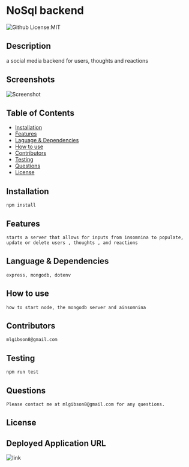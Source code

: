 # NoSql backend
 ![Github License:MIT](https://img.shields.io/badge/License-MIT-yellow.svg)
## Description
  a social media backend for users, thoughts and reactions
## Screenshots
![Screenshot]( https://github.com/mlgibson8/18_Nosql)
## Table of Contents
* [Installation](#installation)
* [Features](#features)
* [Laguage & Dependencies](#language)
* [How to use](#howtouse)
* [Contributors](#contributors)
* [Testing](#testing)
* [Questions](#questions)
* [License](#license)
## Installation
    npm install
## Features
    starts a server that allows for inputs from insomnina to populate, update or delete users , thoughts , and reactions
## Language & Dependencies
    express, mongodb, dotenv
## How to use
    how to start node, the mongodb server and ainsomnina 
## Contributors
    mlgibson8@gmail.com
## Testing
    npm run test
## Questions
    Please contact me at mlgibson8@gmail.com for any questions.
## License
    
## Deployed Application URL
![link](https://github.com/mlgibson8/18_Nosql)


